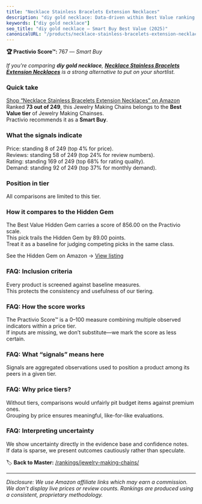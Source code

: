 ```yaml
---
title: "Necklace Stainless Bracelets Extension Necklaces"
description: "diy gold necklace: Data-driven within Best Value ranking using the Practivio Score™. Positioned by quality, value, demand, findability, momentum."
keywords: ["diy gold necklace"]
seo_title: "diy gold necklace — Smart Buy Best Value (2025)"
canonicalURL: "/products/necklace-stainless-bracelets-extension-necklaces-B094R21JJK/"
---
```


**🏆 Practivio Score™:** 767 — _Smart Buy_


*If you're comparing **diy gold necklace**, **[Necklace Stainless Bracelets Extension Necklaces](https://www.amazon.com/dp/B094R21JJK?tag=practivio-20)** is a strong alternative to put on your shortlist.*
### Quick take
[Shop “Necklace Stainless Bracelets Extension Necklaces” on Amazon](https://www.amazon.com/dp/B094R21JJK?tag=practivio-20)
Ranked **73 out of 249**, this Jewelry Making Chains belongs to the **Best Value tier** of Jewelry Making Chainses.  
Practivio recommends it as a **Smart Buy**.

### What the signals indicate
Price: standing 8 of 249 (top 4% for price).  
Reviews: standing 58 of 249 (top 24% for review numbers).  
Rating: standing 169 of 249 (top 68% for rating quality).  
Demand: standing 92 of 249 (top 37% for monthly demand).

### Position in tier
All comparisons are limited to this tier.

### How it compares to the Hidden Gem
The Best Value Hidden Gem carries a score of 856.00 on the Practivio scale.  
This pick trails the Hidden Gem by 89.00 points.  
Treat it as a baseline for judging competing picks in the same class.  

See the Hidden Gem on Amazon → [View listing](https://www.amazon.com/dp/B07DMMBY85?tag=practivio-20)

### FAQ: Inclusion criteria
Every product is screened against baseline measures.  
This protects the consistency and usefulness of our tiering.

### FAQ: How the score works
The Practivio Score™ is a 0–100 measure combining multiple observed indicators within a price tier.  
If inputs are missing, we don’t substitute—we mark the score as less certain.

### FAQ: What “signals” means here
Signals are aggregated observations used to position a product among its peers in a given tier.

### FAQ: Why price tiers?
Without tiers, comparisons would unfairly pit budget items against premium ones.  
Grouping by price ensures meaningful, like-for-like evaluations.

### FAQ: Interpreting uncertainty
We show uncertainty directly in the evidence base and confidence notes.  
If data is sparse, we present outcomes cautiously rather than speculate.


🏷️ **Back to Master:** [/rankings/jewelry-making-chains/](/rankings/jewelry-making-chains/)

---
_Disclosure: We use Amazon affiliate links which may earn a commission. We don’t display live prices or review counts. Rankings are produced using a consistent, proprietary methodology._
